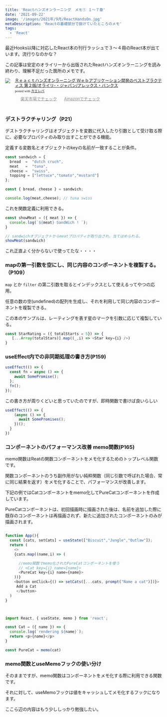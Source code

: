 ```yaml
---
title: 'Reactハンズオンラーニング　メモ① １〜７章'
date: '2021-09-22'
image: '/images/2021年/9月/ReactHandsOn.jpg'
metaDescription: 'Reactの基礎部分で抜けていたところのメモ'
tags:
  - 'React'
---
```


最近Hooks以降に対応したReact本の刊行ラッシュで３〜４冊のReact本が出ています。流行りなのかな？

この記事は安定のオライリーから出版されたReactハンズオンラーニングを読み終わり、理解不足だった箇所のメモです。

<div class="kaerebalink-box" style="text-align:left;padding-bottom:20px;font-size:small;zoom: 1;overflow: hidden;"><div class="kaerebalink-image" style="float:left;margin:0 15px 10px 0;"><a href="https://hb.afl.rakuten.co.jp/hgc/g0000019.bsg2d228.g0000019.bsg2eb1d/kaereba_main_202109281123592525?pc=https%3A%2F%2Fproduct.rakuten.co.jp%2Fproduct%2F-%2F682d962ce902b483e088fa7ccedea27d%2F&m=http%3A%2F%2Fm.product.rakuten.co.jp%2Fproduct%2F682d962ce902b483e088fa7ccedea27d%2F" target="_blank" rel="nofollow" ><img src="https://thumbnail.image.rakuten.co.jp/ran/img/2001/0009/784/873/119/380/20010009784873119380_1.jpg?_ex=320x320" style="border: none;" /></a></div><div class="kaerebalink-info" style="line-height:120%;zoom: 1;overflow: hidden;"><div class="kaerebalink-name" style="margin-bottom:10px;line-height:120%"><a href="https://hb.afl.rakuten.co.jp/hgc/g0000019.bsg2d228.g0000019.bsg2eb1d/kaereba_main_202109281123592525?pc=https%3A%2F%2Fproduct.rakuten.co.jp%2Fproduct%2F-%2F682d962ce902b483e088fa7ccedea27d%2F&m=http%3A%2F%2Fm.product.rakuten.co.jp%2Fproduct%2F682d962ce902b483e088fa7ccedea27d%2F" target="_blank" rel="nofollow" >Ｒｅａｃｔハンズオンラーニング Ｗｅｂアプリケーション開発のベストプラクティス  第２版/オライリ-・ジャパン/アレックス・バンクス</a><div class="kaerebalink-powered-date" style="font-size:8pt;margin-top:5px;font-family:verdana;line-height:120%">posted with <a href="https://kaereba.com" rel="nofollow" target="_blank">カエレバ</a></div></div><div class="kaerebalink-detail" style="margin-bottom:5px;"></div><div class="kaerebalink-link1" style="margin-top:10px;opacity: .50;filter: alpha(opacity=50);-ms-filter: "alpha(opacity=50)";-khtml-opacity: .50;-moz-opacity: .50;"><div class="shoplinkrakuten" style="display:inline;margin-right:5px;background: url('//img.yomereba.com/kl.gif') 0 -50px no-repeat;padding: 2px 0 2px 18px;white-space: nowrap;"><a href="https://hb.afl.rakuten.co.jp/hgc/g0000019.bsg2d228.g0000019.bsg2eb1d/kaereba_main_202109281123592525?pc=https%3A%2F%2Fproduct.rakuten.co.jp%2Fproduct%2F-%2F682d962ce902b483e088fa7ccedea27d%2F&m=http%3A%2F%2Fm.product.rakuten.co.jp%2Fproduct%2F682d962ce902b483e088fa7ccedea27d%2F" target="_blank" rel="nofollow" >楽天市場でチェック</a></div><div class="shoplinkamazon" style="display:inline;margin-right:5px;background: url('//img.yomereba.com/kl.gif') 0 0 no-repeat;padding: 2px 0 2px 18px;white-space: nowrap;"><a href="https://www.amazon.co.jp/gp/search?keywords=React%20%E3%83%8F%E3%83%B3%E3%82%BA%E3%82%AA%E3%83%B3&__mk_ja_JP=%E3%82%AB%E3%82%BF%E3%82%AB%E3%83%8A&tag=blogtukki-22" target="_blank" rel="nofollow" >Amazonでチェック</a></div></div></div><div class="booklink-footer" style="clear: left"></div></div>

### デストラクチャリング（P21）
デストラクチャリングはオブジェクトを変数に代入したり引数として受け取る際に、必要なプロパティのみ取り出すことができる機能。

定義する変数名とオブジェクトのkeyの名前が一致することが条件。

```javascript
const sandwich = {
  bread  =  "dutch cruch",
  meat   =  "tuna",
  cheese =  "swiss",
  topping = ["lettuce","tomato","mustard"]
};

const { bread, cheese } = sandwich;

console.log(meat,cheese); // tuna swiss

```

これを関数定義に利用できる。

```javascript
const showMeat = ({ meat }) => {
  console.log(`${meat} SandWich ! `);
}

// sandwichオブジェクトからmeatプロパティが取り出され、当てはめられる。
showMeat(sandwich)
```

これ正直よく分からないで使ってたな・・・・


### mapの第一引数を空にし、同じ内容のコンポーネントを複製する。 （P109）

<code>map</code> とか <code>filter</code> の第二引数を取るとインデックスとして使えるってやつの応用。

任意の数の空(undefined)の配列を生成し、それを利用して同じ内容のコンポーネントを複製できる。

この本のサンプルは、レーティングを表す星のマークを引数に応じて複製している。

```javascript
const StarRating = ({ totalStarts = 5}) => {
   [...Array(totalStars)].map((_,i) => <Star key={i} />)
}
```

### useEffect内での非同期処理の書き方(P159)

```javascript
useEffect(() => {
  const fn = async () => {
    await SomePromise();
  };
  fn();
});
```

この書き方が周りくどいと思っていたのですが、即時関数で書けば良いらしい

```javascript
useEffect(() => {
    (async () => {
      await SomePromises();
    })();
  }
})
```

### コンポーネントのパフォーマンス改善 memo関数(P165)

memo関数はReatの関数コンポーネントをメモ化するためのトップレベル関数です。

関数コンポーネントのうち副作用がない純粋関数（同じ引数で呼ばれた場合、常に同じ結果を返す）をメモ化することで、パフォーマンスが改善します。

下記の例ではCatコンポーネントをmemo化してPureCatコンポーネントを作成しています。

PureCatコンポーネントは、初回描画時に描画された後は、名前を追加した際に既存のコンポーネントは再描画されず、新たに追加されたコンポーネントのみが描画されます。

```javascript

function App(){
  const [cats, setCats] = useState(["Biscuit","Jungle","Outlaw"]);
  return (
    <>
    {cats.map((name,i) => (

      //memo関数でmemo化されたPureCatコンポーネントを使う
      // <Cat key={i} name={name}>
      <PureCat key={i} name={name}>
    ))}
    <button onClick={() => setCats([...cats, prompt("Name a cat")])}>
     Add a Cat
     </button>
  )
}
```

```javascript


import React, { useState, memo } from 'react';

const Cat = ({ name }) => {
  console.log(`rendering ${name}`);
  return <p>{name}</p>
}

const PureCat = memo(cat)
```

### memo関数とuseMemoフックの使い分け

そのままですが、<red>memo関数</red>は<blue>コンポーネント</blue>をメモ化する際に利用できる関数です。

それに対して、<red>useMemoフック</red>は<blue>値</blue>をキャッシュしてメモ化するフックになります。

ここら辺の内容はもう少ししっかり勉強したい。


